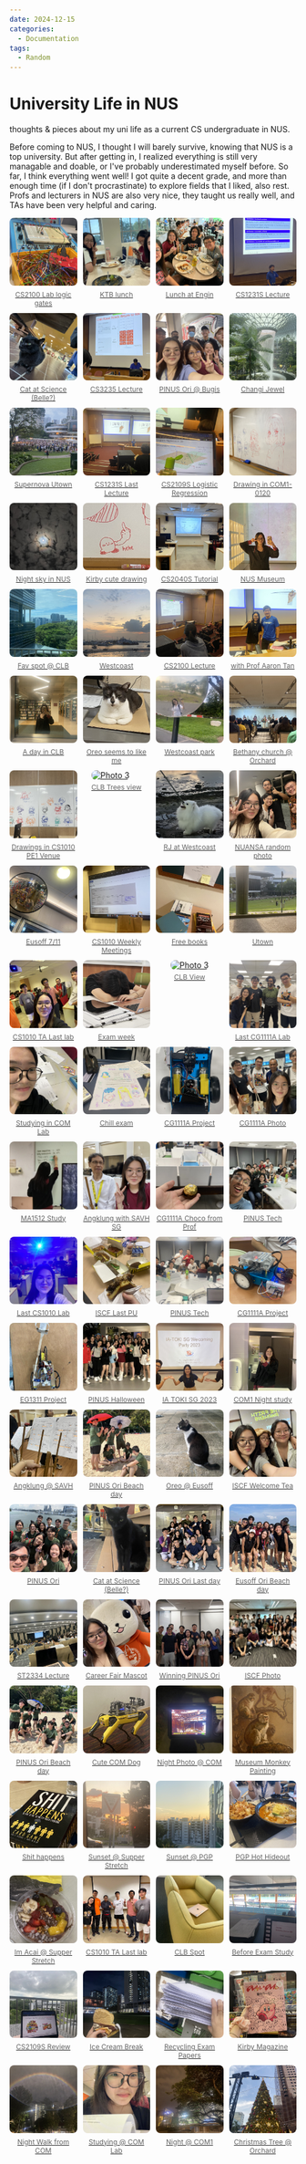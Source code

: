 ```yaml
---
date: 2024-12-15
categories:
  - Documentation
tags:
  - Random
---
```


# University Life in NUS

thoughts & pieces about my uni life as a current CS undergraduate in NUS.

<!-- more -->

Before coming to NUS, I thought I will barely survive, knowing that NUS is a top university. But after getting in, I realized everything is still very managable and doable, or I've probably underestimated myself before. So far, I think everything went well! I got quite a decent grade, and more than enough time (if I don't procrastinate) to explore fields that I liked, also rest. Profs and lecturers in NUS are also very nice, they taught us really well, and TAs have been very helpful and caring.

<div class="gallery">
  <div class="photo-container">
    <a href="uni/3.JPG" class="lightbox">
      <img src="uni/3.JPG" alt="Photo 3">
      <div class="caption">CS2100 Lab logic gates</div>
    </a>
  </div>
  <div class="photo-container">
    <a href="uni/4.JPG" class="lightbox">
      <img src="uni/4.JPG" alt="Photo 1">
      <div class="caption">KTB lunch</div>
    </a>
  </div>
  <div class="photo-container">
    <a href="uni/5.JPG" class="lightbox">
      <img src="uni/5.JPG" alt="Photo 2">
      <div class="caption">Lunch at Engin</div>
    </a>
  </div>
  <div class="photo-container">
    <a href="uni/7.jpg" class="lightbox">
      <img src="uni/7.jpg" alt="Photo 1">
      <div class="caption">CS1231S Lecture</div>
    </a>
  </div>
  <div class="photo-container">
    <a href="uni/8.jpg" class="lightbox">
      <img src="uni/8.jpg" alt="Photo 2">
      <div class="caption">Cat at Science (Belle?)</div>
    </a>
  </div>
  <div class="photo-container">
    <a href="uni/11.jpg" class="lightbox">
      <img src="uni/11.jpg" alt="Photo 2">
      <div class="caption">CS3235 Lecture</div>
    </a>
  </div>
  <div class="photo-container">
    <a href="uni/12.jpg" class="lightbox">
      <img src="uni/12.jpg" alt="Photo 3">
      <div class="caption">PINUS Ori @ Bugis</div>
    </a>
  </div>
  <div class="photo-container">
    <a href="uni/13.jpg" class="lightbox">
      <img src="uni/13.jpg" alt="Photo 3">
      <div class="caption">Changi Jewel</div>
    </a>
  </div>
  <div class="photo-container">
    <a href="uni/14.jpg" class="lightbox">
      <img src="uni/14.jpg" alt="Photo 3">
      <div class="caption">Supernova Utown</div>
    </a>
  </div>
  <div class="photo-container">
    <a href="uni/15.jpg" class="lightbox">
      <img src="uni/15.jpg" alt="Photo 3">
      <div class="caption">CS1231S Last Lecture</div>
    </a>
  </div>
  <div class="photo-container">
    <a href="uni/16.jpg" class="lightbox">
      <img src="uni/16.jpg" alt="Photo 3">
      <div class="caption">CS2109S Logistic Regression</div>
    </a>
  </div>
  <div class="photo-container">
    <a href="uni/1.JPG" class="lightbox">
      <img src="uni/1.JPG" alt="Photo 1">
      <div class="caption">Drawing in COM1-0120</div>
    </a>
  </div>
  <div class="photo-container">
    <a href="uni/2.JPG" class="lightbox">
      <img src="uni/2.JPG" alt="Photo 2">
      <div class="caption">Night sky in NUS</div>
    </a>
  </div>
  <div class="photo-container">
    <a href="uni/17.jpg" class="lightbox">
      <img src="uni/17.jpg" alt="Photo 3">
      <div class="caption">Kirby cute drawing</div>
    </a>
  </div>
  <div class="photo-container">
    <a href="uni/18.jpg" class="lightbox">
      <img src="uni/18.jpg" alt="Photo 3">
      <div class="caption">CS2040S Tutorial</div>
    </a>
  </div>
  <div class="photo-container">
    <a href="uni/19.jpg" class="lightbox">
      <img src="uni/19.jpg" alt="Photo 3">
      <div class="caption">NUS Museum</div>
    </a>
  </div>
  <div class="photo-container">
    <a href="uni/20.jpg" class="lightbox">
      <img src="uni/20.jpg" alt="Photo 3">
      <div class="caption">Fav spot @ CLB</div>
    </a>
  </div>
  <div class="photo-container">
    <a href="uni/21.jpg" class="lightbox">
      <img src="uni/21.jpg" alt="Photo 3">
      <div class="caption">Westcoast</div>
    </a>
  </div>
  <div class="photo-container">
    <a href="uni/9.jpg" class="lightbox">
      <img src="uni/9.jpg" alt="Photo 3">
      <div class="caption">CS2100 Lecture</div>
    </a>
  </div>
  <div class="photo-container">
    <a href="uni/10.jpg" class="lightbox">
      <img src="uni/10.jpg" alt="Photo 1">
      <div class="caption">with Prof Aaron Tan</div>
    </a>
  </div>
  <div class="photo-container">
    <a href="uni/22.jpg" class="lightbox">
      <img src="uni/22.jpg" alt="Photo 3">
      <div class="caption">A day in CLB</div>
    </a>
  </div>
  <div class="photo-container">
    <a href="uni/23.jpg" class="lightbox">
      <img src="uni/23.jpg" alt="Photo 3">
      <div class="caption">Oreo seems to like me</div>
    </a>
  </div>
  <div class="photo-container">
    <a href="uni/24.jpg" class="lightbox">
      <img src="uni/24.jpg" alt="Photo 3">
      <div class="caption">Westcoast park</div>
    </a>
  </div>
  <div class="photo-container">
    <a href="uni/25.jpg" class="lightbox">
      <img src="uni/25.jpg" alt="Photo 3">
      <div class="caption">Bethany church @ Orchard</div>
    </a>
  </div>
  <div class="photo-container">
    <a href="uni/26.jpg" class="lightbox">
      <img src="uni/26.jpg" alt="Photo 3">
      <div class="caption">Drawings in CS1010 PE1 Venue</div>
    </a>
  </div>
  <div class="photo-container">
    <a href="uni/27.jpg" class="lightbox">
      <img src="uni/27.jpg" alt="Photo 3">
      <div class="caption">CLB Trees view</div>
    </a>
  </div>
  <div class="photo-container">
    <a href="uni/28.jpg" class="lightbox">
      <img src="uni/28.jpg" alt="Photo 3">
      <div class="caption">RJ at Westcoast</div>
    </a>
  </div>
  <div class="photo-container">
    <a href="uni/6.jpg" class="lightbox">
      <img src="uni/6.jpg" alt="Photo 3">
      <div class="caption">NUANSA random photo</div>
    </a>
  </div>
  <div class="photo-container">
    <a href="uni/29.jpg" class="lightbox">
      <img src="uni/29.jpg" alt="Photo 3">
      <div class="caption">Eusoff 7/11</div>
    </a>
  </div>
  <div class="photo-container">
    <a href="uni/30.jpg" class="lightbox">
      <img src="uni/30.jpg" alt="Photo 3">
      <div class="caption">CS1010 Weekly Meetings</div>
    </a>
  </div>
  <div class="photo-container">
    <a href="uni/31.jpg" class="lightbox">
      <img src="uni/31.jpg" alt="Photo 3">
      <div class="caption">Free books</div>
    </a>
  </div>
  <div class="photo-container">
    <a href="uni/32.jpg" class="lightbox">
      <img src="uni/32.jpg" alt="Photo 3">
      <div class="caption">Utown</div>
    </a>
  </div>
  <div class="photo-container">
    <a href="uni/33.jpg" class="lightbox">
      <img src="uni/33.jpg" alt="Photo 3">
      <div class="caption">CS1010 TA Last lab</div>
    </a>
  </div>
  <div class="photo-container">
    <a href="uni/34.jpg" class="lightbox">
      <img src="uni/34.jpg" alt="Photo 3">
      <div class="caption">Exam week</div>
    </a>
  </div>
  <div class="photo-container">
    <a href="uni/35.jpg" class="lightbox">
      <img src="uni/35.jpg" alt="Photo 3">
      <div class="caption">CLB View</div>
    </a>
  </div>
  <div class="photo-container">
    <a href="uni/36.jpg" class="lightbox">
      <img src="uni/36.jpg" alt="Photo 3">
      <div class="caption">Last CG1111A Lab</div>
    </a>
  </div>
  <div class="photo-container">
    <a href="uni/37.jpg" class="lightbox">
      <img src="uni/37.jpg" alt="Photo 3">
      <div class="caption">Studying in COM Lab</div>
    </a>
  </div>
  <div class="photo-container">
    <a href="uni/38.jpg" class="lightbox">
      <img src="uni/38.jpg" alt="Photo 3">
      <div class="caption">Chill exam</div>
    </a>
  </div>
  <div class="photo-container">
    <a href="uni/39.jpg" class="lightbox">
      <img src="uni/39.jpg" alt="Photo 3">
      <div class="caption">CG1111A Project</div>
    </a>
  </div>
  <div class="photo-container">
    <a href="uni/40.jpg" class="lightbox">
      <img src="uni/40.jpg" alt="Photo 3">
      <div class="caption">CG1111A Photo</div>
    </a>
  </div>
  <div class="photo-container">
    <a href="uni/41.jpg" class="lightbox">
      <img src="uni/41.jpg" alt="Photo 3">
      <div class="caption">MA1512 Study</div>
    </a>
  </div>
  <div class="photo-container">
    <a href="uni/42.jpg" class="lightbox">
      <img src="uni/42.jpg" alt="Photo 3">
      <div class="caption">Angklung with SAVH SG</div>
    </a>
  </div>
  <div class="photo-container">
    <a href="uni/43.jpg" class="lightbox">
      <img src="uni/43.jpg" alt="Photo 3">
      <div class="caption">CG1111A Choco from Prof</div>
    </a>
  </div>
  <div class="photo-container">
    <a href="uni/44.jpg" class="lightbox">
      <img src="uni/44.jpg" alt="Photo 3">
      <div class="caption">PINUS Tech</div>
    </a>
  </div>
  <div class="photo-container">
    <a href="uni/45.jpg" class="lightbox">
      <img src="uni/45.jpg" alt="Photo 3">
      <div class="caption">Last CS1010 Lab</div>
    </a>
  </div>
  <div class="photo-container">
    <a href="uni/46.jpg" class="lightbox">
      <img src="uni/46.jpg" alt="Photo 3">
      <div class="caption">ISCF Last PU</div>
    </a>
  </div>
  <div class="photo-container">
    <a href="uni/47.jpg" class="lightbox">
      <img src="uni/47.jpg" alt="Photo 3">
      <div class="caption">PINUS Tech</div>
    </a>
  </div>
  <div class="photo-container">
    <a href="uni/48.jpg" class="lightbox">
      <img src="uni/48.jpg" alt="Photo 3">
      <div class="caption">CG1111A Project</div>
    </a>
  </div>
  <div class="photo-container">
    <a href="uni/49.jpg" class="lightbox">
      <img src="uni/49.jpg" alt="Photo 3">
      <div class="caption">EG1311 Project</div>
    </a>
  </div>
  <div class="photo-container">
    <a href="uni/50.jpg" class="lightbox">
      <img src="uni/50.jpg" alt="Photo 3">
      <div class="caption">PINUS Halloween</div>
    </a>
  </div>
  <div class="photo-container">
    <a href="uni/51.jpg" class="lightbox">
      <img src="uni/51.jpg" alt="Photo 3">
      <div class="caption">IA TOKI SG 2023</div>
    </a>
  </div>
  <div class="photo-container">
    <a href="uni/52.jpg" class="lightbox">
      <img src="uni/52.jpg" alt="Photo 3">
      <div class="caption">COM1 Night study</div>
    </a>
  </div>
  <div class="photo-container">
    <a href="uni/53.jpg" class="lightbox">
      <img src="uni/53.jpg" alt="Photo 3">
      <div class="caption">Angklung @ SAVH</div>
    </a>
  </div>
  <div class="photo-container">
    <a href="uni/54.jpg" class="lightbox">
      <img src="uni/54.jpg" alt="Photo 3">
      <div class="caption">PINUS Ori Beach day</div>
    </a>
  </div>
  <div class="photo-container">
    <a href="uni/55.jpg" class="lightbox">
      <img src="uni/55.jpg" alt="Photo 3">
      <div class="caption">Oreo @ Eusoff</div>
    </a>
  </div>
  <div class="photo-container">
    <a href="uni/56.jpg" class="lightbox">
      <img src="uni/56.jpg" alt="Photo 3">
      <div class="caption">ISCF Welcome Tea</div>
    </a>
  </div>
  <div class="photo-container">
    <a href="uni/57.jpg" class="lightbox">
      <img src="uni/57.jpg" alt="Photo 3">
      <div class="caption">PINUS Ori</div>
    </a>
  </div>
  <div class="photo-container">
    <a href="uni/58.jpg" class="lightbox">
      <img src="uni/58.jpg" alt="Photo 3">
      <div class="caption">Cat at Science (Belle?)</div>
    </a>
  </div>
  <div class="photo-container">
    <a href="uni/59.jpg" class="lightbox">
      <img src="uni/59.jpg" alt="Photo 3">
      <div class="caption">PINUS Ori Last day</div>
    </a>
  </div>
  <div class="photo-container">
    <a href="uni/60.jpg" class="lightbox">
      <img src="uni/60.jpg" alt="Photo 3">
      <div class="caption">Eusoff Ori Beach day</div>
    </a>
  </div>
  <div class="photo-container">
    <a href="uni/61.jpg" class="lightbox">
      <img src="uni/61.jpg" alt="Photo 3">
      <div class="caption">ST2334 Lecture</div>
    </a>
  </div>
  <div class="photo-container">
    <a href="uni/62.jpg" class="lightbox">
      <img src="uni/62.jpg" alt="Photo 3">
      <div class="caption">Career Fair Mascot</div>
    </a>
  </div>
  <div class="photo-container">
    <a href="uni/63.jpg" class="lightbox">
      <img src="uni/63.jpg" alt="Photo 3">
      <div class="caption">Winning PINUS Ori</div>
    </a>
  </div>
  <div class="photo-container">
    <a href="uni/64.jpg" class="lightbox">
      <img src="uni/64.jpg" alt="Photo 3">
      <div class="caption">ISCF Photo</div>
    </a>
  </div>
  <div class="photo-container">
    <a href="uni/65.jpg" class="lightbox">
      <img src="uni/65.jpg" alt="Photo 3">
      <div class="caption">PINUS Ori Beach day</div>
    </a>
  </div>
  <div class="photo-container">
    <a href="uni/67.jpg" class="lightbox">
      <img src="uni/67.jpg" alt="Photo 3">
      <div class="caption">Cute COM Dog</div>
    </a>
  </div>
  <div class="photo-container">
    <a href="uni/68.jpg" class="lightbox">
      <img src="uni/68.jpg" alt="Photo 3">
      <div class="caption">Night Photo @ COM</div>
    </a>
  </div>
    <div class="photo-container">
    <a href="uni/69.jpg" class="lightbox">
      <img src="uni/69.jpg" alt="Photo 3">
      <div class="caption">Museum Monkey Painting</div>
    </a>
  </div>
    <div class="photo-container">
    <a href="uni/70.jpg" class="lightbox">
      <img src="uni/70.jpg" alt="Photo 3">
      <div class="caption">Shit happens</div>
    </a>
  </div>
    <div class="photo-container">
    <a href="uni/71.jpg" class="lightbox">
      <img src="uni/71.jpg" alt="Photo 3">
      <div class="caption">Sunset @ Supper Stretch</div>
    </a>
  </div>
    <div class="photo-container">
    <a href="uni/72.jpg" class="lightbox">
      <img src="uni/72.jpg" alt="Photo 3">
      <div class="caption">Sunset @ PGP</div>
    </a>
  </div>
    <div class="photo-container">
    <a href="uni/73.jpg" class="lightbox">
      <img src="uni/73.jpg" alt="Photo 3">
      <div class="caption">PGP Hot Hideout</div>
    </a>
  </div>
    <div class="photo-container">
    <a href="uni/74.jpg" class="lightbox">
      <img src="uni/74.jpg" alt="Photo 3">
      <div class="caption">Im Acai @ Supper Stretch</div>
    </a>
  </div>
    <div class="photo-container">
    <a href="uni/75.JPG" class="lightbox">
      <img src="uni/75.JPG" alt="Photo 3">
      <div class="caption">CS1010 TA Last lab</div>
    </a>
  </div>
    <div class="photo-container">
    <a href="uni/76.jpg" class="lightbox">
      <img src="uni/76.jpg" alt="Photo 3">
      <div class="caption">CLB Spot</div>
    </a>
  </div>
    <div class="photo-container">
    <a href="uni/77.jpg" class="lightbox">
      <img src="uni/77.jpg" alt="Photo 3">
      <div class="caption">Before Exam Study</div>
    </a>
  </div>
    <div class="photo-container">
    <a href="uni/78.jpg" class="lightbox">
      <img src="uni/78.jpg" alt="Photo 3">
      <div class="caption">CS2109S Review</div>
    </a>
  </div>
    <div class="photo-container">
    <a href="uni/79.jpg" class="lightbox">
      <img src="uni/79.jpg" alt="Photo 3">
      <div class="caption">Ice Cream Break</div>
    </a>
  </div>
    <div class="photo-container">
    <a href="uni/80.jpg" class="lightbox">
      <img src="uni/80.jpg" alt="Photo 3">
      <div class="caption">Recycling Exam Papers</div>
    </a>
  </div>
    <div class="photo-container">
    <a href="uni/81.jpg" class="lightbox">
      <img src="uni/81.jpg" alt="Photo 3">
      <div class="caption">Kirby Magazine</div>
    </a>
  </div>
    <div class="photo-container">
    <a href="uni/82.jpg" class="lightbox">
      <img src="uni/82.jpg" alt="Photo 3">
      <div class="caption">Night Walk from COM</div>
    </a>
  </div>
    <div class="photo-container">
    <a href="uni/83.jpg" class="lightbox">
      <img src="uni/83.jpg" alt="Photo 3">
      <div class="caption">Studying @ COM Lab</div>
    </a>
  </div>
    <div class="photo-container">
    <a href="uni/84.jpg" class="lightbox">
      <img src="uni/84.jpg" alt="Photo 3">
      <div class="caption">Night @ COM1</div>
    </a>
  </div>
    <div class="photo-container">
    <a href="uni/85.jpg" class="lightbox">
      <img src="uni/85.jpg" alt="Photo 3">
      <div class="caption">Christmas Tree @ Orchard</div>
    </a>
  </div>
</div>

<style>
.gallery {
  display: grid;
  grid-template-columns: repeat(auto-fit, minmax(100px, 1fr));
  gap: 10px;
  max-width: 100%;
}

@media (min-width: 800px) {
  .gallery {
    grid-template-columns: repeat(4, 1fr); /* Max 4 columns */
  }
}

.photo-container {
  display: flex;
  flex-direction: column;
  align-items: center;
  transition: transform 0.3s ease-in-out;
}

.photo-container img {
  width: 100%;
  aspect-ratio: 1/1;
  object-fit: cover;
  border-radius: 8px;
  transition: transform 0.3s ease-in-out;
}

.photo-container:hover {
  transform: scale(1.05);
}

.caption {
  margin-top: 5px;
  font-size: 12px;
  color: rgb(100, 100, 100);
  text-align: center;
}
</style>
<!-- <style>
    .caption {
    text-align: center;
    margin-top: 5px;
    font-size: 14px;
    color: rgb(158, 158, 158); /* Change this to a more visible color, like black */
    }
  .modal {
    position: fixed;
    top: 0;
    left: 0;
    right: 0;
    bottom: 0;
    background: rgba(0, 0, 0, 0.8);
    display: flex;
    justify-content: center;
    align-items: center;
  }
  .modal img {
    max-width: 90%;
    max-height: 90%;
  }
</style>

<style>
  .gallery {
    display: flex;
    flex-wrap: wrap;
    gap: 10px;
  }
  .gallery a {
    width: 30%;
    display: block;
  }
  .gallery img {
    width: 100%;
    height: auto;
    border-radius: 8px;
  }
  .lightbox {
    position: relative;
  }
  .lightbox img {
    cursor: pointer;
    transition: transform 0.3s;
  }
  .lightbox img:hover {
    transform: scale(1.05);
  }
</style> -->

